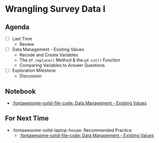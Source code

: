 # Wrangling Survey Data I

## Agenda
- [ ] Last Time
    - Review
- [ ] Data Management - Existing Values
    - Recode and Create Variables
    - The `df.replace()` Method & the `pd.cut()` Function
    - Comparing Variables to Answer Questions
- [ ] Exploration Milestone
    - Discussion

## Notebook

- [:fontawesome-solid-file-code: Data Management - Existing Values](https://colab.research.google.com/github/mickaeltemporao/itds/blob/main/materials/06-data-management-existing-values.ipynb)

## For Next Time
- :fontawesome-solid-laptop-house: Recommended Practice
    - [:fontawesome-solid-file-code: Data Management - Existing Values](https://colab.research.google.com/github/mickaeltemporao/itds/blob/main/materials/06-data-management-existing-values.ipynb)

